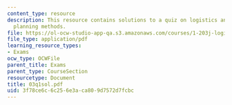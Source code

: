 ```yaml
---
content_type: resource
description: This resource contains solutions to a quiz on logistics and transportation
  planning methods.
file: https://ol-ocw-studio-app-qa.s3.amazonaws.com/courses/1-203j-logistical-and-transportation-planning-methods-fall-2006/3f78ce6c6c256e3aca809d7572d7fcbc_03q1sol.pdf
file_type: application/pdf
learning_resource_types:
- Exams
ocw_type: OCWFile
parent_title: Exams
parent_type: CourseSection
resourcetype: Document
title: 03q1sol.pdf
uid: 3f78ce6c-6c25-6e3a-ca80-9d7572d7fcbc
---
```

